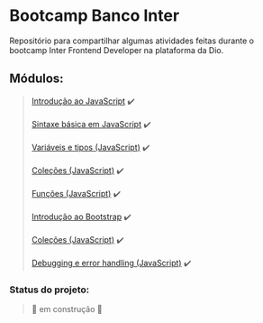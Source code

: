 # Bootcamp Banco Inter
Repositório para compartilhar algumas atividades feitas durante o bootcamp  Inter Frontend Developer na plataforma da Dio.
## Módulos:
> [Introdução ao JavaScript](https://github.com/ronaldbarbosa/bootcamp-banco-inter/tree/main/introducao-ao-javascript) :heavy_check_mark: <br><br>
> [Sintaxe básica em JavaScript](https://github.com/ronaldbarbosa/bootcamp-banco-inter/tree/main/sinxate-basica-em-javascript) :heavy_check_mark: <br><br>
> [Variáveis e tipos (JavaScript)](https://github.com/ronaldbarbosa/bootcamp-banco-inter/tree/main/variaveis-e-tipos) :heavy_check_mark: <br><br>
> [Coleções (JavaScript)](https://github.com/ronaldbarbosa/bootcamp-banco-inter/tree/main/colecoes) :heavy_check_mark: <br><br>
> [Funções (JavaScript)](https://github.com/ronaldbarbosa/bootcamp-banco-inter/tree/main/funcoes) :heavy_check_mark: <br><br>
> [Introdução ao Bootstrap](https://github.com/ronaldbarbosa/bootcamp-banco-inter/tree/main/introducao-ao-bootstrap) :heavy_check_mark: <br><br>
> [Coleções (JavaScript)](https://github.com/ronaldbarbosa/bootcamp-banco-inter/tree/main/colecoes) :heavy_check_mark: <br><br>
> [Debugging e error handling (JavaScript)](https://github.com/ronaldbarbosa/bootcamp-banco-inter/tree/main/debugging-e-error-handling) :heavy_check_mark:
### Status do projeto: 
> 🚧 em construção 🚧
